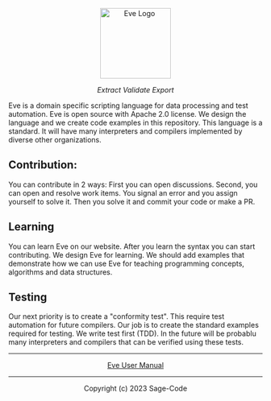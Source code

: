 <p align="center">
<a href="https://sagecode.net/eve" target="_blank" align="center">
<img src="https://sagecode.net/eve/img/eve-logo.svg" alt="Eve Logo" width="140"></img>
</a>
</p>

<p align="center"><em>Extract Validate Export</em></p>

<p>Eve is a domain specific scripting language for data processing and test automation. Eve is open source with Apache 2.0 license. We design the language and we create code examples in this repository. This language is a standard. It will have many interpreters and compilers implemented by diverse other organizations.</p>

<h2>Contribution:</h2>

<p>You can contribute in 2 ways: First you can open discussions. Second, you can open and resolve work items. You signal an error and you assign yourself to solve it. Then you solve it and commit your code or make a PR.</p>
  
<h2>Learning</h2>

<p>You can learn Eve on our website. After you learn the syntax you can start contributing. We design Eve for learning. We should add examples that demonstrate how we can use Eve for teaching programming concepts, algorithms and data structures.</p>

<h2>Testing</h2>

<p>Our next priority is to create a "conformity test". This require test automation for future compilers. Our job is to create the standard examples required for testing. We write test first (TDD). In the future will be probablu many interpreters and compilers that can be verified using these tests.</p>
  
-------------------------------------------------------------------
<p align="center"> <a href=https://sagecode.net/eve/index.html>Eve User Manual</a>
</p>

-------------------------------------------------------------------
<p align="center">
Copyright (c) 2023 Sage-Code
</p>

